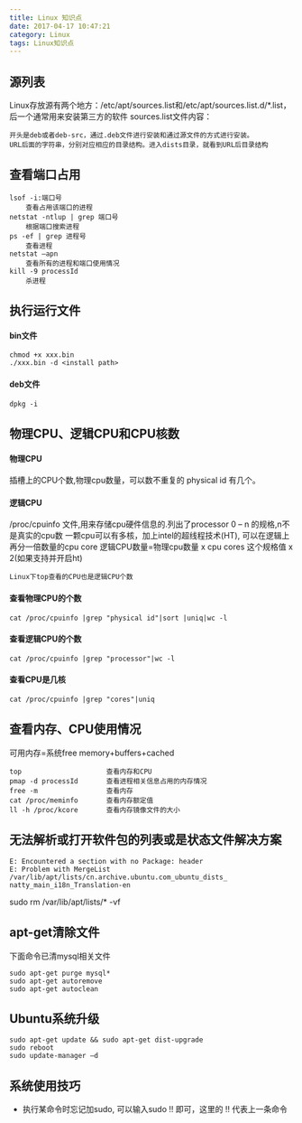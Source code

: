```yaml
---
title: Linux 知识点
date: 2017-04-17 10:47:21
category: Linux
tags: Linux知识点
---
```

源列表
---
Linux存放源有两个地方：/etc/apt/sources.list和/etc/apt/sources.list.d/*.list，后一个通常用来安装第三方的软件
sources.list文件内容：

	开头是deb或者deb-src，通过.deb文件进行安装和通过源文件的方式进行安装。
	URL后面的字符串，分别对应相应的目录结构。进入dists目录，就看到URL后目录结构
	
查看端口占用
---
	lsof -i:端口号							
		查看占用该端口的进程
	netstat -ntlup | grep 端口号		  		
		根据端口搜索进程
	ps -ef | grep 进程号						
		查看进程
	netstat –apn							
		查看所有的进程和端口使用情况
	kill -9 processId						
		杀进程
执行运行文件
---
#### bin文件

	chmod +x xxx.bin
	./xxx.bin -d <install path>

#### deb文件

	dpkg -i

物理CPU、逻辑CPU和CPU核数
---

#### 物理CPU
插槽上的CPU个数,物理cpu数量，可以数不重复的 physical id 有几个。
#### 逻辑CPU
/proc/cpuinfo 文件,用来存储cpu硬件信息的.列出了processor 0 – n 的规格,n不是真实的cpu数
一颗cpu可以有多核，加上intel的超线程技术(HT), 可以在逻辑上再分一倍数量的cpu core
逻辑CPU数量=物理cpu数量 x cpu cores 这个规格值 x 2(如果支持并开启ht)

	Linux下top查看的CPU也是逻辑CPU个数
#### 查看物理CPU的个数
	cat /proc/cpuinfo |grep "physical id"|sort |uniq|wc -l
#### 查看逻辑CPU的个数
	cat /proc/cpuinfo |grep "processor"|wc -l
#### 查看CPU是几核
	cat /proc/cpuinfo |grep "cores"|uniq
查看内存、CPU使用情况
---
可用内存=系统free memory+buffers+cached

	top 					查看内存和CPU	
	pmap -d processId		查看进程相关信息占用的内存情况
	free -m 				查看内存
	cat /proc/meminfo		查看内存额定值
	ll -h /proc/kcore		查看内存镜像文件的大小

无法解析或打开软件包的列表或是状态文件解决方案
---
	E: Encountered a section with no Package: header
	E: Problem with MergeList /var/lib/apt/lists/cn.archive.ubuntu.com_ubuntu_dists_
	natty_main_i18n_Translation-en
sudo rm /var/lib/apt/lists/* -vf

apt-get清除文件
---
下面命令已清mysql相关文件

	sudo apt-get purge mysql*
	sudo apt-get autoremove
	sudo apt-get autoclean

Ubuntu系统升级
---

	sudo apt-get update && sudo apt-get dist-upgrade
	sudo reboot
	sudo update-manager –d

系统使用技巧
---
	
* 执行某命令时忘记加sudo, 可以输入sudo !! 即可，这里的 !! 代表上一条命令
